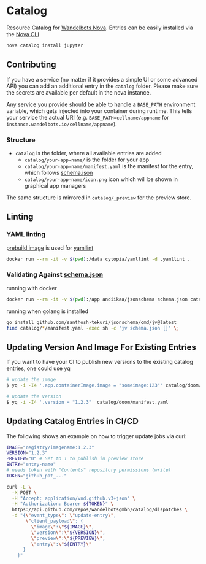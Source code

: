 # Catalog

Resource Catalog for [Wandelbots Nova](https://www.wandelbots.com/).
Entries can be easily installed via the [Nova CLI](https://github.com/wandelbotsgmbh/wabocli)

```bash
nova catalog install jupyter
```

## Contributing

If you have a service (no matter if it provides a simple UI or some advanced API) you can add an additional entry in the `catalog` folder.
Please make sure the secrets are available per default in the nova instance.

Any service you provide should be able to handle a `BASE_PATH` environment variable, which gets injected into your container during runtime.
This tells your service the actual URI (e.g. `BASE_PATH=cellname/appname` for `instance.wandelbots.io/cellname/appname`).

### Structure

* `catalog` is the folder, where all available entries are added
    * `catalog/your-app-name/` is the folder for your app
    * `catalog/your-app-name/manifest.yaml` is the manifest for the entry, which follows [schema.json](schema.json)
    * `catalog/your-app-name/icon.png` icon which will be shown in graphical app managers

The same structure is mirrored in `catalog/_preview` for the preview store.

## Linting

### YAML linting

[prebuild image](https://hub.docker.com/r/cytopia/yamllint) is used for [yamllint](https://github.com/adrienverge/yamllint)

```bash
docker run --rm -it -v $(pwd):/data cytopia/yamllint -d .yamllint .
```

### Validating Against [schema.json](https://json-schema.org/)

running with docker
```bash
docker run --rm -it -v $(pwd):/app andiikaa/jsonschema schema.json catalog/jupyter/manifest.yaml
```

running when golang is installed
```bash
go install github.com/santhosh-tekuri/jsonschema/cmd/jv@latest
find catalog/*/manifest.yaml -exec sh -c 'jv schema.json {}' \;
```

## Updating Version And Image For Existing Entries

If you want to have your CI to publish new versions to the existing catalog entries, 
one could use [yq](https://github.com/mikefarah/yq)

```bash
# update the image
$ yq -i -I4 '.app.containerImage.image = "someimage:123"' catalog/doom/manifest.yaml

# update the version 
$ yq -i -I4 '.version = "1.2.3"' catalog/doom/manifest.yaml
```

## Updating Catalog Entries in CI/CD

The following shows an example on how to trigger update jobs via curl:
```bash
IMAGE="registry/imagename:1.2.3"
VERSION="1.2.3"
PREVIEW="0" # Set to 1 to publish in preview store
ENTRY="entry-name"
# needs token with "Contents" repository permissions (write)
TOKEN="github_pat_..."

curl -L \
  -X POST \
  -H "Accept: application/vnd.github.v3+json" \
  -H "Authorization: Bearer ${TOKEN}" \
  https://api.github.com/repos/wandelbotsgmbh/catalog/dispatches \
  -d "{\"event_type\": \"update-entry\", 
       \"client_payload\": {
         \"image\":\"${IMAGE}\",
         \"version\":\"${VERSION}\",
         \"preview\":\"${PREVIEW}\",
         \"entry\":\"${ENTRY}\"
      }
    }"
```
